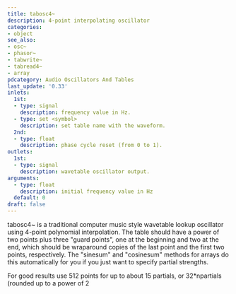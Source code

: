 ```yaml
---
title: tabosc4~
description: 4-point interpolating oscillator
categories:
- object
see_also:
- osc~
- phasor~
- tabwrite~
- tabread4~
- array
pdcategory: Audio Oscillators And Tables
last_update: '0.33'
inlets:
  1st:
  - type: signal
    description: frequency value in Hz.
  - type: set <symbol>
    description: set table name with the waveform.
  2nd:
  - type: float
    description: phase cycle reset (from 0 to 1).
outlets:
  1st:
  - type: signal
    description: wavetable oscillator output.
arguments:
  - type: float
    description: initial frequency value in Hz 
  default: 0
draft: false
---
```

tabosc4~ is a traditional computer music style wavetable lookup oscillator using 4-point polynomial interpolation. The table should have a power of two points plus three "guard points", one at the beginning and two at the end, which should be wraparound copies of the last point and the first two points, respectively. The "sinesum" and "cosinesum" methods for arrays do this automatically for you if you just want to specify partial strengths.

For good results use 512 points for up to about 15 partials, or 32*npartials (rounded up to a power of 2